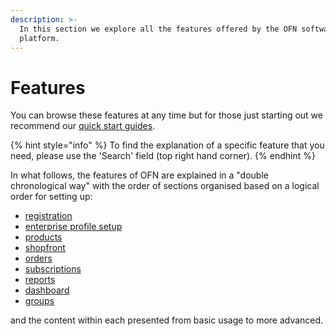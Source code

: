 ```yaml
---
description: >-
  In this section we explore all the features offered by the OFN software
  platform.
---
```


# Features

You can browse these features at any time but for those just starting out we recommend our [quick start guides](../quick-start-guides/). 

{% hint style="info" %}
To find the explanation of a specific feature that you need, please use the 'Search' field \(top right hand corner\).
{% endhint %}

In what follows, the features of OFN are explained in a "double chronological way" with the order of sections organised based on a logical order for setting up:

* [registration](register-and-create-your-profile.md)
* [enterprise profile setup](enterprise-profile/)
* [products](products-1/)
* [shopfront](shopfront/)
* [orders](orders/)
* [subscriptions](subscriptions/)
* [reports](reports/)
* [dashboard](dashboard.md)
* [groups](groups/)

and the content within each presented from basic usage to more advanced.

